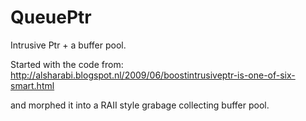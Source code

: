 QueuePtr
========

Intrusive Ptr + a buffer pool.


Started with the code from:
http://alsharabi.blogspot.nl/2009/06/boostintrusiveptr-is-one-of-six-smart.html

and morphed it into a RAII style grabage collecting buffer pool.
